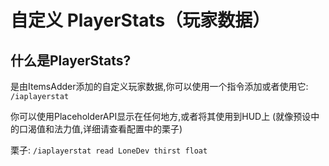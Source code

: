 # 自定义 PlayerStats（玩家数据）

## 什么是PlayerStats?

是由ItemsAdder添加的自定义玩家数据,你可以使用一个指令添加或者使用它: `/iaplayerstat`

你可以使用PlaceholderAPI显示在任何地方,或者将其使用到HUD上 (就像预设中的口渴值和法力值,详细请查看配置中的栗子)

栗子: `/iaplayerstat read LoneDev thirst float`

